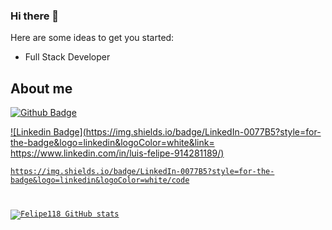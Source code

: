 ### Hi there 👋



Here are some ideas to get you started:

- Full Stack Developer

 
## About me

[![Github Badge](https://img.shields.io/badge/-Github-000?style=flat-square&logo=Github&logoColor=white&link=)](https://github.com/Felipe118)

[![Linkedin Badge](https://img.shields.io/badge/LinkedIn-0077B5?style=for-the-badge&logo=linkedin&logoColor=white&link= https://www.linkedin.com/in/luis-felipe-914281189/)]( https://www.linkedin.com/in/luis-felipe-914281189/)





<code><https://img.shields.io/badge/LinkedIn-0077B5?style=for-the-badge&logo=linkedin&logoColor=white/code>
  
 [![Felipe118 GitHub stats](https://github-readme-stats.vercel.app/api?username=Felipe118)](https://github.com/Felipe118/github-readme-stats)
